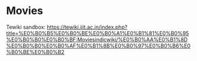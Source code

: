 # Movies

Tewiki sandbox: https://tewiki.iiit.ac.in/index.php?title=%E0%B0%B5%E0%B0%BE%E0%B0%A1%E0%B1%81%E0%B0%95%E0%B0%B0%E0%B0%BF:Moviesindicwiki/%E0%B0%AA%E0%B1%8D%E0%B0%B0%E0%B0%AF%E0%B1%8B%E0%B0%97%E0%B0%B6%E0%B0%BE%E0%B0%B2  
